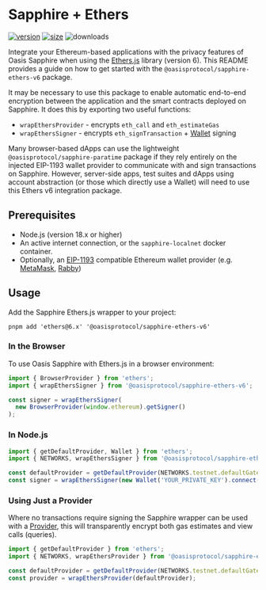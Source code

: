 # Sapphire + Ethers

[![version][ethers-v6-version]][ethers-v6-npm]
[![size][ethers-v6-size]][ethers-v6-bundlephobia]
![downloads][ethers-v6-downloads]

Integrate your Ethereum-based applications with the privacy features of Oasis
Sapphire when using the [Ethers.js] library (version 6). This README provides a
guide on how to get started with the `@oasisprotocol/sapphire-ethers-v6` package.

It may be necessary to use this package to enable automatic end-to-end
encryption between the application and the smart contracts deployed on Sapphire.
It does this by exporting two useful functions:

 * `wrapEthersProvider` - encrypts `eth_call` and `eth_estimateGas`
 * `wrapEthersSigner` - encrypts `eth_signTransaction` + [Wallet] signing

Many browser-based dApps can use the lightweight `@oasisprotocol/sapphire-paratime`
package if they rely entirely on the injected EIP-1193 wallet provider to
communicate with and sign transactions on Sapphire. However, server-side apps,
test suites and dApps using account abstraction (or those which directly use a
Wallet) will need to use this Ethers v6 integration package.

[Ethers.js]: https://docs.ethers.org/v6/
[Wallet]: https://docs.ethers.org/v6/api/wallet/
[ethers-v6-npm]: https://www.npmjs.com/package/@oasisprotocol/sapphire-ethers-v6
[ethers-v6-version]: https://img.shields.io/npm/v/@oasisprotocol/sapphire-ethers-v6
[ethers-v6-size]: https://img.shields.io/bundlephobia/minzip/@oasisprotocol/sapphire-ethers-v6
[ethers-v6-bundlephobia]: https://bundlephobia.com/package/@oasisprotocol/sapphire-ethers-v6
[ethers-v6-downloads]: https://img.shields.io/npm/dm/@oasisprotocol/sapphire-ethers-v6.svg


## Prerequisites

- Node.js (version 18.x or higher)
- An active internet connection, or the `sapphire-localnet` docker container.
- Optionally, an [EIP-1193] compatible Ethereum wallet provider (e.g. [MetaMask], [Rabby])

[EIP-1193]: https://eips.ethereum.org/EIPS/eip-1193
[MetaMask]: https://metamask.io/
[Rabby]: https://rabby.io/

## Usage

Add the Sapphire Ethers.js wrapper to your project:

```
pnpm add 'ethers@6.x' '@oasisprotocol/sapphire-ethers-v6'
```

### In the Browser

To use Oasis Sapphire with Ethers.js in a browser environment:

```typescript
import { BrowserProvider } from 'ethers';
import { wrapEthersSigner } from '@oasisprotocol/sapphire-ethers-v6';

const signer = wrapEthersSigner(
  new BrowserProvider(window.ethereum).getSigner()
);
```

### In Node.js

```typescript
import { getDefaultProvider, Wallet } from 'ethers';
import { NETWORKS, wrapEthersSigner } from '@oasisprotocol/sapphire-ethers-v6';

const defaultProvider = getDefaultProvider(NETWORKS.testnet.defaultGateway);
const signer = wrapEthersSigner(new Wallet('YOUR_PRIVATE_KEY').connect(defaultProvider));
```

### Using Just a Provider

Where no transactions require signing the Sapphire wrapper can be used with a [Provider], this will transparently encrypt both gas estimates and view calls (queries).

[Provider]: https://docs.ethers.org/v6/api/providers/

```typescript
import { getDefaultProvider } from 'ethers';
import { NETWORKS, wrapEthersProvider } from '@oasisprotocol/sapphire-ethers-v6';

const defaultProvider = getDefaultProvider(NETWORKS.testnet.defaultGateway);
const provider = wrapEthersProvider(defaultProvider);
```
